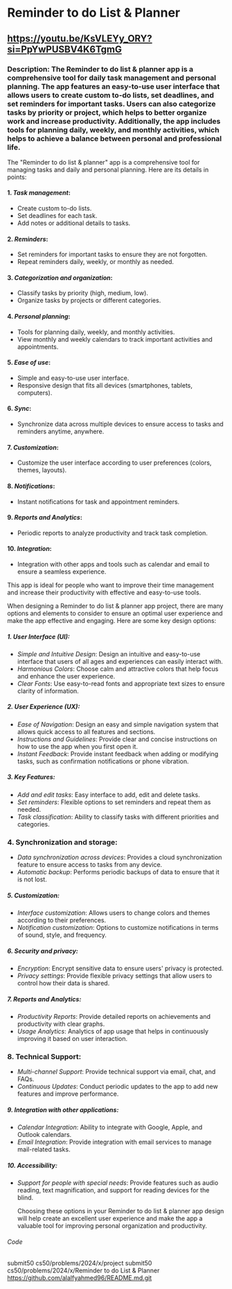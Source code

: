 # Reminder to do List & Planner

## https://youtu.be/KsVLEYy_ORY?si=PpYwPUSBV4K6TgmG

### Description: The Reminder to do list & planner app is a comprehensive tool for daily task management and personal planning. The app features an easy-to-use user interface that allows users to create custom to-do lists, set deadlines, and set reminders for important tasks. Users can also categorize tasks by priority or project, which helps to better organize work and increase productivity. Additionally, the app includes tools for planning daily, weekly, and monthly activities, which helps to achieve a balance between personal and professional life.

 The "Reminder to do list & planner" app is a comprehensive tool for managing tasks and daily and personal planning. Here are its details in points:

#### 1. *Task management*:
- Create custom to-do lists.
- Set deadlines for each task.
- Add notes or additional details to tasks.

#### 2. *Reminders*:
- Set reminders for important tasks to ensure they are not forgotten.
- Repeat reminders daily, weekly, or monthly as needed.

#### 3. *Categorization and organization*:
- Classify tasks by priority (high, medium, low).
- Organize tasks by projects or different categories.

#### 4. *Personal planning*:
- Tools for planning daily, weekly, and monthly activities.
- View monthly and weekly calendars to track important activities and appointments.

#### 5. *Ease of use*:
- Simple and easy-to-use user interface.
- Responsive design that fits all devices (smartphones, tablets, computers).

 #### 6. *Sync*:
- Synchronize data across multiple devices to ensure access to tasks and reminders anytime, anywhere.

#### 7. *Customization*:
- Customize the user interface according to user preferences (colors, themes, layouts).

#### 8. *Notifications*:
- Instant notifications for task and appointment reminders.

#### 9. *Reports and Analytics*:
- Periodic reports to analyze productivity and track task completion.

#### 10. *Integration*:
- Integration with other apps and tools such as calendar and email to ensure a seamless experience.

This app is ideal for people who want to improve their time management and increase their productivity with effective and easy-to-use tools.

 When designing a Reminder to do list & planner app project, there are many options and elements to consider to ensure an optimal user experience and make the app effective and engaging. Here are some key design options:

##### 1. User Interface (UI):
- *Simple and Intuitive Design*: Design an intuitive and easy-to-use interface that users of all ages and experiences can easily interact with.
- *Harmonious Colors*: Choose calm and attractive colors that help focus and enhance the user experience.
- *Clear Fonts*: Use easy-to-read fonts and appropriate text sizes to ensure clarity of information.

##### 2. User Experience (UX):
- *Ease of Navigation*: Design an easy and simple navigation system that allows quick access to all features and sections.
- *Instructions and Guidelines*: Provide clear and concise instructions on how to use the app when you first open it.
- *Instant Feedback*: Provide instant feedback when adding or modifying tasks, such as confirmation notifications or phone vibration.

 ##### 3. Key Features:
- *Add and edit tasks*: Easy interface to add, edit and delete tasks.
- *Set reminders*: Flexible options to set reminders and repeat them as needed.
- *Task classification*: Ability to classify tasks with different priorities and categories.

### 4. Synchronization and storage:
- *Data synchronization across devices*: Provides a cloud synchronization feature to ensure access to tasks from any device.
- *Automatic backup*: Performs periodic backups of data to ensure that it is not lost.

##### 5. Customization:
- *Interface customization*: Allows users to change colors and themes according to their preferences.
- *Notification customization*: Options to customize notifications in terms of sound, style, and frequency.

##### 6. Security and privacy:
- *Encryption*: Encrypt sensitive data to ensure users' privacy is protected.
- *Privacy settings*: Provide flexible privacy settings that allow users to control how their data is shared.

 ##### 7. Reports and Analytics:
- *Productivity Reports*: Provide detailed reports on achievements and productivity with clear graphs.
- *Usage Analytics*: Analytics of app usage that helps in continuously improving it based on user interaction.

### 8. Technical Support:
- *Multi-channel Support*: Provide technical support via email, chat, and FAQs.
- *Continuous Updates*: Conduct periodic updates to the app to add new features and improve performance.

##### 9. Integration with other applications:
- *Calendar Integration*: Ability to integrate with Google, Apple, and Outlook calendars.
- *Email Integration*: Provide integration with email services to manage mail-related tasks.

##### 10. Accessibility:
- *Support for people with special needs*: Provide features such as audio reading, text magnification, and support for reading devices for the blind.

  Choosing these options in your Reminder to do list & planner app design will help create an excellent user experience and make the app a valuable tool for improving personal organization and productivity.

###### Code
submit50 cs50/problems/2024/x/project
submit50 cs50/problems/2024/x/Reminder to do List & Planner
https://github.com/alalfyahmed96/README.md.git
